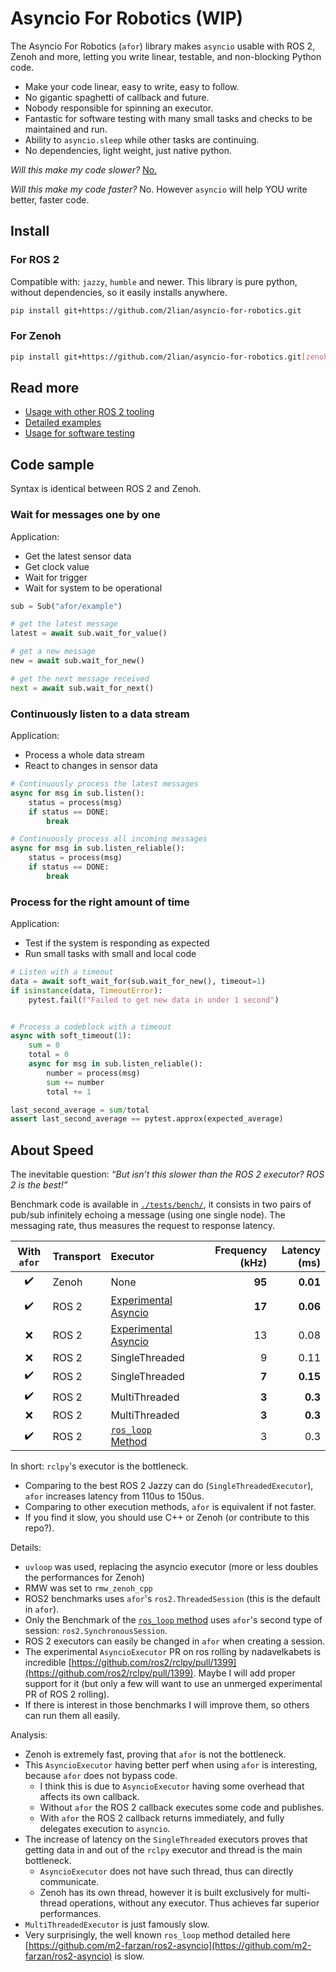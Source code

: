 # Asyncio For Robotics (WIP)

The Asyncio For Robotics (`afor`) library makes `asyncio` usable with ROS 2, Zenoh and more, letting you write linear, testable, and non-blocking Python code.

- Make your code linear, easy to write, easy to follow.
- No gigantic spaghetti of callback and future.
- Nobody responsible for spinning an executor.
- Fantastic for software testing with many small tasks and checks to be
  maintained and run.
- Ability to `asyncio.sleep` while other tasks are continuing.
- No dependencies, light weight, just native python.

*Will this make my code slower?* [No.](https://github.com/2lian/asyncio-for-robotics/tree/main?tab=readme-ov-file#about-speed)

*Will this make my code faster?* No. However `asyncio` will help YOU write
better, faster code.

## Install

### For ROS 2

Compatible with: `jazzy`, `humble` and newer. This library is pure python, without dependencies, so it easily installs anywhere.

```bash
pip install git+https://github.com/2lian/asyncio-for-robotics.git
```

### For Zenoh

```bash
pip install git+https://github.com/2lian/asyncio-for-robotics.git[zenoh]
```

## Read more

- [Usage with other ROS 2 tooling](./using_with_ros.md)
- [Detailed examples](./asyncio_for_robotics/example)
- [Usage for software testing](./tests)

## Code sample

Syntax is identical between ROS 2 and Zenoh.

### Wait for messages one by one

Application:
- Get the latest sensor data
- Get clock value
- Wait for trigger
- Wait for system to be operational

```python
sub = Sub("afor/example")

# get the latest message
latest = await sub.wait_for_value()

# get a new message
new = await sub.wait_for_new()

# get the next message received
next = await sub.wait_for_next()
```

### Continuously listen to a data stream

Application:
- Process a whole data stream
- React to changes in sensor data

```python
# Continuously process the latest messages
async for msg in sub.listen():
    status = process(msg)
    if status == DONE:
        break

# Continuously process all incoming messages
async for msg in sub.listen_reliable():
    status = process(msg)
    if status == DONE:
        break
```

### Process for the right amount of time

Application:
- Test if the system is responding as expected
- Run small tasks with small and local code

```python
# Listen with a timeout
data = await soft_wait_for(sub.wait_for_new(), timeout=1)
if isinstance(data, TimeoutError):
    pytest.fail(f"Failed to get new data in under 1 second")


# Process a codeblock with a timeout
async with soft_timeout(1):
    sum = 0
    total = 0
    async for msg in sub.listen_reliable():
        number = process(msg)
        sum += number
        total += 1

last_second_average = sum/total
assert last_second_average == pytest.approx(expected_average)
```

## About Speed

The inevitable question: *“But isn’t this slower than the ROS 2 executor? ROS 2 is the best!”*

Benchmark code is available in [`./tests/bench/`](tests/bench/), it consists in two pairs of pub/sub infinitely echoing a message (using one single node). The messaging rate, thus measures the request to response latency. 

| With `afor`  | Transport | Executor                        | | Frequency (kHz) | Latency (ms) |
|:----------:|:----------|:----------------------------------|-|---------:|---------:|
| ✔️         | Zenoh     | None                              | | **95** | **0.01** |
| ✔️         | ROS 2     | [Experimental Asyncio](https://github.com/ros2/rclpy/pull/1399)              | | **17** | **0.06** |
| ❌         | ROS 2     | [Experimental Asyncio](https://github.com/ros2/rclpy/pull/1399)              | | 13 | 0.08 |
| ❌         | ROS 2     | SingleThreaded                    | | 9 | 0.11 |
| ✔️         | ROS 2     | SingleThreaded                    | | **7**  | **0.15** |
| ✔️         | ROS 2     | MultiThreaded                     | | **3**  | **0.3** |
| ❌         | ROS 2     | MultiThreaded                     | | **3**  | **0.3** |
| ✔️         | ROS 2     | [`ros_loop` Method](https://github.com/m2-farzan/ros2-asyncio)                     | | 3  | 0.3 |


In short: `rclpy`'s executor is the bottleneck. 
- Comparing to the best ROS 2 Jazzy can do (`SingleThreadedExecutor`), `afor` increases latency from 110us to 150us.
- Comparing to other execution methods, `afor` is equivalent if not faster.
- If you find it slow, you should use C++ or Zenoh (or contribute to this repo?).

Details:
- `uvloop` was used, replacing the asyncio executor (more or less doubles the performances for Zenoh)
- RMW was set to `rmw_zenoh_cpp`
- ROS2 benchmarks uses `afor`'s `ros2.ThreadedSession` (this is the default in `afor`). 
- Only the Benchmark of the [`ros_loop` method](https://github.com/m2-farzan/ros2-asyncio) uses `afor`'s second type of session: `ros2.SynchronousSession`.
- ROS 2 executors can easily be changed in `afor` when creating a session.
- The experimental `AsyncioExecutor` PR on ros rolling by nadavelkabets is incredible [https://github.com/ros2/rclpy/pull/1399](https://github.com/ros2/rclpy/pull/1399). Maybe I will add proper support for it (but only a few will want to use an unmerged experimental PR of ROS 2 rolling).
- If there is interest in those benchmarks I will improve them, so others can run them all easily.

Analysis:
- Zenoh is extremely fast, proving that `afor` is not the bottleneck.
- This `AsyncioExecutor` having better perf when using `afor` is interesting, because `afor` does not bypass code.
  - I think this is due to `AsyncioExecutor` having some overhead that affects its own callback.
  - Without `afor` the ROS 2 callback executes some code and publishes.
  - With `afor` the ROS 2 callback returns immediately, and fully delegates execution to `asyncio`.
- The increase of latency on the `SingleThreaded` executors proves that getting data in and out of the `rclpy` executor and thread is the main bottleneck. 
  - `AsyncioExecutor` does not have such thread, thus can directly communicate.
  - Zenoh has its own thread, however it is built exclusively for multi-thread operations, without any executor. Thus achieves far superior performances.
- `MultiThreadedExecutor` is just famously slow.
- Very surprisingly, the well known `ros_loop` method detailed here [https://github.com/m2-farzan/ros2-asyncio](https://github.com/m2-farzan/ros2-asyncio) is slow.
